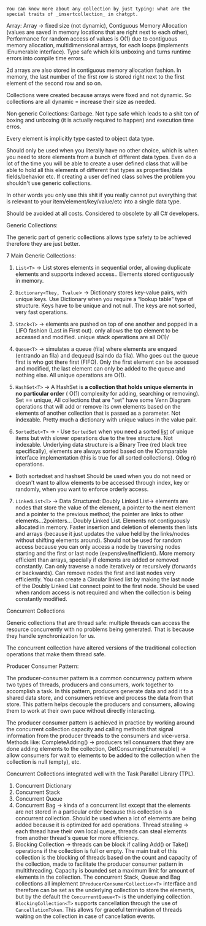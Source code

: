 	You can know more about any collection by just typing: what are the special traits of _insertcollection_ in chatgpt.

Array:
Array -> fixed size (not dynamic), Contiguous Memory Allocation (values are saved in memory locations that are right next to each other), Performance for random access of values is O(1) due to contiguous memory allocation, multidimensional arrays, for each loops (implements IEnumerable interface). Type safe which kills unboxing and turns runtime errors into compile time errors.

2d arrays are also stored in contiguous memory allocation fashion. In memory, the last number of the first row is stored right next to the first element of the second row and so on.

Collections were created because arrays were fixed and not dynamic. So collections are all dynamic = increase their size as needed.


Non generic Collections:
Garbage. Not type safe which leads to a shit ton of boxing and unboxing (it is actually required to happen) and execution time erros. 

Every element is implicitly type casted to object data type.

Should only be used when you literally have no other choice, which is when you need to store elements from a bunch of different data types. Even do a lot of the time you will be able to create a user defined class that will be able to hold all this elements of different that types as properties/data fields/behavior etc. If creating a user defined class solves the problem you shouldn't use generic collections.

In other words you only use this shit if you really cannot put everything that is relevant to your item/element/key/value/etc into a single data type.

Should be avoided at all costs. Considered to obsolete by all C# developers.


Generic Collections:

The generic part of generic collections allows type safety to be achieved therefore they are just better.

7 Main Generic Collections:
1. `List<T>` -> List stores elements in sequential order, allowing duplicate elements and supports indexed access.. Elements stored contiguously in memory.

2. `Dictionary<Tkey, Tvalue`> -> Dictionary stores key-value pairs, with unique keys. Use Dictionary when you require a “lookup table” type of structure. Keys have to be unique and not null. The keys are not sorted, very fast operations.

3. `Stack<T>` -> elements are pushed on top of one another and popped in a LIFO fashion (Last in First out).
			only allows the top element to be accessed and modified. unique stack operations are all O(1)/
			
4. `Queue<T>` -> simulates a queue (fila) where elements are enqued (entrando an fila) and dequeud (saindo da fila). Who goes out the queue first is who got there first (FIFO). Only the first element can be accessed and modified, the last element can only be added to the queue and nothing else. All unique operations are O(1).

5. `HashSet<T>` -> A HashSet is **a collection that holds unique elements in no particular order** ( O(1) complexity for adding, searching or removing). Set == unique,  All collections that are "set" have some Venn Diagram operations that will add or remove its own elements based on the elements of another collection that is passed as a parameter. Not indexable. Pretty much a dictionary with unique values in the value pair.

6. `SortedSet<T>` -> - Use `SortedSet` when you need a sorted [list](https://www.bytehide.com/blog/list-csharp) of unique items but with slower operations due to the tree structure. Not indexable. Underlying data structure is a Binary Tree (red black tree specifically), elements are always sorted based on the IComparable interface implementation (this is true for all sorted collections). O(log n) operations. 
-  Both sortedset and hashset Should be used when you do not need or doesn't want to allow elements to be accessed through index, key or randomly, when you want to enforce orderly access.

7. `LinkedList<T>` -> Data Structured: Doubly Linked List-> elements are nodes that store the value of the element, a pointer to the next element and a pointer to the previous method; the pointer are links to other elements...2pointers... Doubly Linked List.  Elements not contiguously allocated in memory. Faster insertion and deletion of elements then lists and arrays (because it just updates the value held by the links/nodes without shifting elements around). Should not be used for random access because you can only access a node by traversing nodes starting and the first or last node (expensive/inefficient). More memory efficient than arrays, specially if elements are added or removed constantly. Can only traverse a node iteratively or recursively (forwards or backwards). Can remove nodes the first and last nodes very efficiently. You can create a Circular linked list by making the last node of the Doubly Linked List connect point to the first node. Should be used when random access is not required and when the collection is being constantly modified.



Concurrent Collections

Generic collections that are thread safe: multiple threads can access the resource concurrently with no problems being generated. That is because they handle synchronization for us.

The concurrent collection have altered versions of the traditional collection operations  that make them thread safe.



Producer Consumer Pattern:

The producer-consumer pattern is a common concurrency pattern where two types of threads, producers and consumers, work together to accomplish a task. In this pattern, producers generate data and add it to a shared data store, and consumers retrieve and process the data from that store. This pattern helps decouple the producers and consumers, allowing them to work at their own pace without directly interacting.

The producer consumer pattern is achieved in practice by working around the concurrent collection capacity and calling methods that signal information from the producer threads to the consumers and vice-versa. Methods like: CompleteAdding() -> producers tell consumers that they are done adding elements to the collection, GetConsumingEnumerable() -> allow consumers for wait to elements to be added to the collection when the collection is null (empty), etc.

Concurrent Collections integrated well with the Task Parallel Library (TPL).


1. Concurrent Dictionary
2. Concurrent Stack
3. Concurrent Queue
4. Concurrent Bag -> kinda of a concurrent list except that the elements are not stored in a particular order because this collection is a concurrent collection. Should be used when a lot of elements are being added because it is optimized for add operations. Thread stealing -> each thread have their own local queue, threads can steal elements from another thread's queue for more efficiency.
5. Blocking Collection -> threads  can be block if calling Add() or Take() operations if the collection is full or empty. The main trait of this collection is the blocking of threads based on the count and capacity of the collection, made to facilitate the producer consumer pattern in multithreading. Capacity is bounded set a maximum limit for amount of elements in the collection.  The concurrent Stack, Queue and Bag collections all implement `IProducerConsumerCollection<T>` interface and therefore can be set as the underlying collection to store the elements, but by the default the `ConcurrentQueue<T>` is the underlying collection. `BlockingCollection<T>` supports cancellation through the use of `CancellationToken`. This allows for graceful termination of threads waiting on the collection in case of cancellation events.